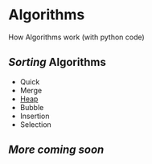 # Algorithms

How Algorithms work (with python code)

## _Sorting_ Algorithms

- Quick
- Merge
- [Heap](heap)
- Bubble
- Insertion
- Selection

## _More coming soon_
